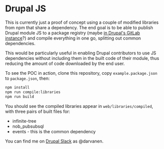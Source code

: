 # Drupal JS

This is currently just a proof of concept using a couple of modified libraries from npm that share a dependency. The end
goal is to be able to publish Drupal module JS to a package registry (maybe
[in Drupal's GitLab instance](https://docs.gitlab.com/ee/user/packages/npm_registry/index.html)?) and compile everything
in one go, splitting out common dependencies.

This would be particularly useful in enabling Drupal contributors to use JS dependencies without including them in the
built code of their module, thus reducing the amount of code downloaded by the end user.

To see the POC in action, clone this repository, copy `example.package.json` to `package.json`, then:

```bash
npm install
npm run compile:libraries
npm run build
```

You should see the compiled libraries appear in `web/libraries/compiled`, with three pairs of built files for:

- infinite-tree
- nob_pubsubsql
- events - this is the common dependency

You can find me on
[Drupal Slack](https://www.drupal.org/community/contributor-guide/reference-information/talk/tools/slack) as @darvanen.
